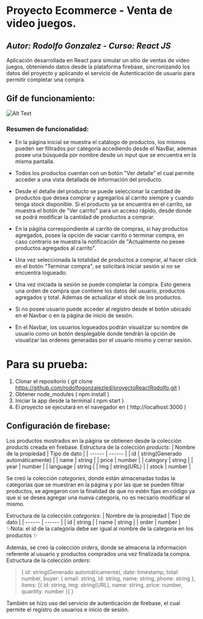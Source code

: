 # Proyecto Ecommerce - Venta de video juegos. #

## _Autor: Rodolfo Gonzalez - Curso: React JS_

Aplicación desarrollada en React para simular un sitio de ventas de video juegos, obteniendo datos desde la plataforma firebase, sincronizando los datos del proyecto y aplicando el servicio de Autenticación de usuario para permitir completar una compra.

## Gif de funcionamiento:
![Alt Text](https://media.giphy.com/media/fJCuP9M9WGooVRF1Dt/giphy.gif)

### Resumen de funcionalidad: ###
- En la página inicial se muestra el catálogo de productos, los mismos pueden ser filtrados por categoría accediendo desde el NavBar, ademas posee una búsqueda por nombre desde un input que se encuentra en la misma pantalla.

- Todos los productos cuentan con un botón "Ver detalle" el cual permite acceder a una vista detallada de información del producto.

- Desde el detalle del producto se puede seleccionar la cantidad de productos que desea comprar y agregarlos al carrito siempre y cuando tenga stock disponible. Si el producto ya se encuentra en el carrito, se muestra el botón de "Ver carrito" para un acceso rápido, desde donde se podrá modificar la cantidad de productos a comprar.

- En la página correspondiente al carrito de compras, si hay productos agregados, posee la opción de vaciar carrito o terminar compra, en caso contrario se muestra la notificación de "Actualmente no pesee productos agregados al carrito".

- Una vez seleccionada la totalidad de productos a comprar, al hacer click en el botón "Terminar compra", se solicitará iniciar sesión si no se encuentra logueado. 

- Una vez iniciada la sesión se puede completar la compra. Esto genera una orden de compra que contiene los datos del usuario, productos agregados y total. Ademas de actualizar el stock de los productos.

- Si no posee usuario puede acceder al registro desde el botón ubicado en el Navbar o en la página de inicio de sesión.

- En el Navbar, los usuarios logueados podrán visualizar su nombre de usuario como un botón desplegable donde tendrán la opción de visualizar las ordenes generadas por el usuario mismo y cerrar sesión.

# Para su prueba:
1.	Clonar el repositorio ( git clone https://github.com/rodolfogonzalezled/proyectoReactRodolfo.git )
2.	Obtener node_modules ( npm install )
3.	Iniciar la app desde la terminal ( npm start )
4.	El proyecto se ejecutará en el navegador en ( http://localhost:3000 )

## Configuración de firebase:
Los productos mostrados en la página se obtienen desde la colección _products_ creada en firebase.
Estructura de la colección _products_:
| Nombre de la propiedad | Tipo de dato |
| ------ | ------ |
| id |  string(Generado automáticamente) |
| name | string |
| price | number |
| category | string |
| year | number |
| language | string |
| img | string(URL) |
| stock | number |

Se creó la colección _categories_, donde están almacenadas todas la categorías que se muestran en la página y por las que se pueden filtrar productos, se agregaron con la finalidad de que no estén fijas en código ya que si se desea agregar una nueva categoría, no es necsario modificar el mismo.

Estructura de la colección _categories_:
| Nombre de la propiedad | Tipo de dato |
| ------ | ------ |
| id | string |
| name | string |
| order | number |
 ✨Nota: el id de la categoría debe ser igual al nombre de la categoría en los productos ✨
 
Además, se creó la colección _orders_, donde se almacena la información referente al usuario y productos comprados una vez finalizada la compra.
Estructura de la colección _orders_:
> {
    id: string(Generado automáticamente),
    date: timestamp,
    total: number,
    buyer: {
        email: string,
        id: string,
        name: string,
        phone: string
    },
    items: [{
        id: string,
        img: string(URL),
        name: string,
        price: number,
        quantity: number
    }]
}

También se hizo uso del servicio de autenticación de firebase, el cual permite el registro de usuarios e inicio de sesión.